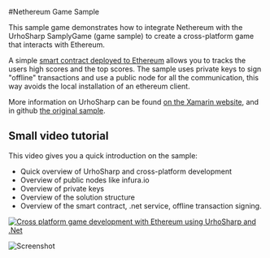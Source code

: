 #Nethereum Game Sample

This sample game demonstrates how to integrate Nethereum with the UrhoSharp SamplyGame (game sample) to create a cross-platform game that interacts with Ethereum.

A simple [smart contract deployed to Ethereum](https://github.com/Nethereum/Nethereum.Game.Sample/blob/master/Core/Ethereum/contracts/PlayerScore.sol) allows you to tracks the users high scores and the top scores. The sample uses private keys to sign "offline" transactions and use a public node for all the communication, this way avoids the local installation of an ethereum client.

More information on UrhoSharp can be found [on the Xamarin website](https://developer.xamarin.com/guides/cross-platform/urho/introduction/), and in github [the original sample](https://github.com/xamarin/urho-samples/tree/master/SamplyGame).

## Small video tutorial
This video gives you a quick introduction on the sample:

* Quick overview of UrhoSharp and cross-platform development
* Overview of public nodes like infura.io
* Overview of private keys
* Overview of the solution structure
* Overview of the smart contract, .net service, offline transaction signing.

[![Cross platform game development with Ethereum using UrhoSharp and .Net](http://img.youtube.com/vi/WtpmCmP11Iw/0.jpg)](https://www.youtube.com/watch?v=WtpmCmP11Iw "Cross platform game development with Ethereum using UrhoSharp and .Net")

![Screenshot](Screenshots/Video.gif)
